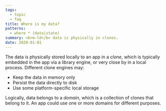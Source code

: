 ```yaml
---
tags:
  - topic
  - faq
title: Where is my data?
patterns:
  - where * (data|state)
summary: <b>m-ld</b> data is physically in clones.
date: 2020-01-01
---
```

The data is physically stored locally to an app in a _clone_, which is typically
embedded in the app via a library engine, or very close by in a local process.
Different clone engines may:
- Keep the data in memory only
- Persist the data directly to disk
- Use some platform-specific local storage

Logically, data belongs to a _domain_, which is a collection of clones that
belong to it. An app could use one or more domains for different purposes.
